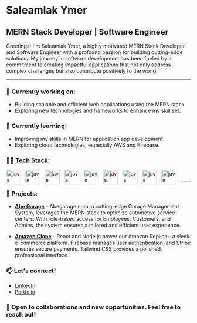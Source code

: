 # Saleamlak Ymer

## MERN Stack Developer | Software Engineer

Greetings! I'm Saleamlak Ymer, a highly motivated MERN Stack Developer and Software Engineer with a profound passion for building cutting-edge solutions. My journey in software development has been fueled by a commitment to creating impactful applications that not only address complex challenges but also contribute positively to the world.

---

### 🔭 Currently working on:
- Building scalable and efficient web applications using the MERN stack.
- Exploring new technologies and frameworks to enhance my skill set.

### 🌱 Currently learning:
- Improving my skills in MERN for application app development.
- Exploring cloud technologies, especially AWS and Firebase.

### 👨‍💻 Tech Stack:
<img align="left" alt="java" width="40px" style="padding-right:10px;" src="https://icons.veryicon.com/png/o/business/vscode-program-item-icon/react-3.png" />
<img align="left" alt="java" width="40px" style="padding-right:10px;" src="https://static-00.iconduck.com/assets.00/node-js-icon-454x512-nztofx17.png" />
<img align="left" alt="java" width="40px" style="padding-right:10px;" src="https://static-00.iconduck.com/assets.00/tailwind-css-icon-512x307-1v56l8ed.png" />
<img align="left" alt="java" width="40px" style="padding-right:10px;" src="https://cdn-icons-png.flaticon.com/512/919/919836.png" />
<img align="left" alt="java" width="40px" style="padding-right:10px;" src="https://static-00.iconduck.com/assets.00/tailwind-css-icon-512x307-1v56l8ed.png" />
<img align="left" alt="java" width="40px" style="padding-right:10px;" src="https://static-00.iconduck.com/assets.00/tailwind-css-icon-512x307-1v56l8ed.png" />
<img align="left" alt="java" width="40px" style="padding-right:10px;" src="https://static-00.iconduck.com/assets.00/tailwind-css-icon-512x307-1v56l8ed.png" />
<img align="left" alt="java" width="40px" style="padding-right:10px;" src="https://static-00.iconduck.com/assets.00/tailwind-css-icon-512x307-1v56l8ed.png" />
<img align="left" alt="java" width="40px" style="padding-right:10px;" src="https://static-00.iconduck.com/assets.00/tailwind-css-icon-512x307-1v56l8ed.png" />
<br />

___




### 🚀 Projects:
- **[Abe Garage](https://www.abegarageexpress.com)** - Abegarage.com, a cutting-edge Garage Management System, leverages the MERN stack to optimize automotive service centers. With role-based access for Employees, Customers, and Admins, the system ensures a tailored and efficient user experience.
  
- **[Amazon Clone](https://fifth-base-398400.web.app/)** - React and Node.js power our Amazon Replica—a sleek e-commerce platform. Firebase manages user authentication, and Stripe ensures secure payments. Tailwind CSS provides a polished, professional interface.

### 📫 Let's connect!
- [LinkedIn](https://www.linkedin.com/in/saleamlakendrias/)
- [Portfolio](https://saleamlakendrias.com/)

### 🤝 Open to collaborations and new opportunities. Feel free to reach out!
